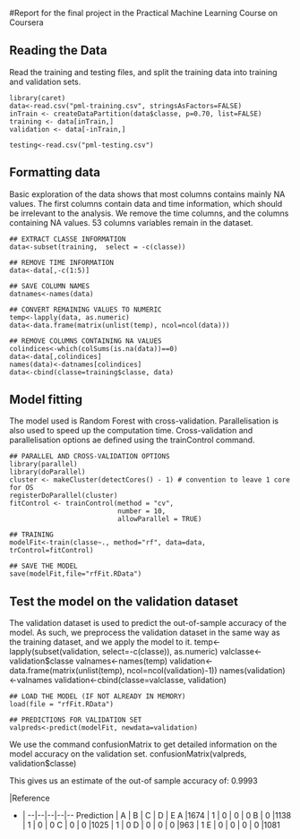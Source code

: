 #Report for the final project in the Practical Machine Learning Course on Coursera

## Reading the Data
Read the training and testing files, and split the training data into training and validation sets.

    library(caret)
    data<-read.csv("pml-training.csv", stringsAsFactors=FALSE)
    inTrain <- createDataPartition(data$classe, p=0.70, list=FALSE)
    training <- data[inTrain,]
    validation <- data[-inTrain,]
    
    testing<-read.csv("pml-testing.csv")

## Formatting data
Basic exploration of the data shows that most columns contains mainly NA values.
The first columns contain data and time information, which should be irrelevant to the analysis. We remove the time columns, and the columns containing NA values. 53 columns variables remain in the dataset.

    ## EXTRACT CLASSE INFORMATION
    data<-subset(training,  select = -c(classe))

    ## REMOVE TIME INFORMATION
    data<-data[,-c(1:5)]

    ## SAVE COLUMN NAMES
    datnames<-names(data)
  
    ## CONVERT REMAINING VALUES TO NUMERIC
    temp<-lapply(data, as.numeric)
    data<-data.frame(matrix(unlist(temp), ncol=ncol(data)))

    ## REMOVE COLUMNS CONTAINING NA VALUES
    colindices<-which(colSums(is.na(data))==0)
    data<-data[,colindices]
    names(data)<-datnames[colindices]
    data<-cbind(classe=training$classe, data)

## Model fitting

The model used is Random Forest with cross-validation. Parallelisation is also used to speed up the computation time. Cross-validation and parallelisation options ae defined using the trainControl command.

    ## PARALLEL AND CROSS-VALIDATION OPTIONS
    library(parallel)
    library(doParallel)
    cluster <- makeCluster(detectCores() - 1) # convention to leave 1 core for OS
    registerDoParallel(cluster)
    fitControl <- trainControl(method = "cv",
                               number = 10,
                               allowParallel = TRUE)

    ## TRAINING  
    modelFit<-train(classe~., method="rf", data=data, trControl=fitControl)

    ## SAVE THE MODEL
    save(modelFit,file="rfFit.RData")


## Test the model on the validation dataset

The validation dataset is used to predict the out-of-sample accuracy of the model. As such, we preprocess the validation dataset in the same way as the training dataset, and we apply the model to it.
    temp<-lapply(subset(validation, select=-c(classe)), as.numeric)
    valclasse<-validation$classe
    valnames<-names(temp)
    validation<-data.frame(matrix(unlist(temp), ncol=ncol(validation)-1))
    names(validation)<-valnames
    validation<-cbind(classe=valclasse, validation)

    ## LOAD THE MODEL (IF NOT ALREADY IN MEMORY)
    load(file = "rfFit.RData")

    ## PREDICTIONS FOR VALIDATION SET 
    valpreds<-predict(modelFit, newdata=validation)

We use the command confusionMatrix to get detailed information on the model accuracy on the validation set.
    confusionMatrix(valpreds, validation$classe)

This gives us an estimate of the out-of sample accuracy of: 0.9993

|Reference
- | --|--|--|--|--
Prediction  |  A  |  B  |  C  |  D  |  E
A |1674  |  1  |  0  |  0  |  0
B  |  0 |1138  |  1  |  0  |  0
C  |  0  |  0 |1025  |  1  |  0
D  |  0  |  0  |  0  |963  |  1
E  |  0  |  0  |  0  |  0 |1081
